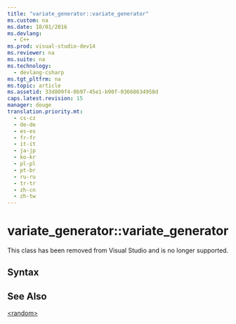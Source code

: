 ```yaml
---
title: "variate_generator::variate_generator"
ms.custom: na
ms.date: 10/01/2016
ms.devlang: 
  - C++
ms.prod: visual-studio-dev14
ms.reviewer: na
ms.suite: na
ms.technology: 
  - devlang-csharp
ms.tgt_pltfrm: na
ms.topic: article
ms.assetid: 33d809f4-0b97-45e1-b90f-03668634958d
caps.latest.revision: 15
manager: douge
translation.priority.mt: 
  - cs-cz
  - de-de
  - es-es
  - fr-fr
  - it-it
  - ja-jp
  - ko-kr
  - pl-pl
  - pt-br
  - ru-ru
  - tr-tr
  - zh-cn
  - zh-tw
---
```

# variate_generator::variate_generator
This class has been removed from Visual Studio and is no longer supported.  
  
## Syntax  
  
## See Also  
 [<random\>](../Topic/%3Crandom%3E.md)